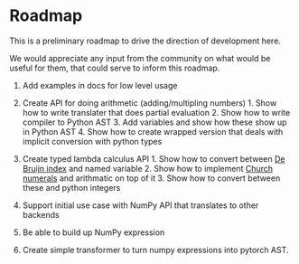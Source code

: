 # Roadmap

This is a preliminary roadmap to drive the direction of development here. 

We would appreciate any input from the community on what would be useful for them, that could serve
to inform this roadmap.

1. Add examples in docs for low level usage
  1. Create  API for doing arithmetic (adding/multipling numbers)
    1. Show how to write translater that does partial evaluation
    2. Show how to write compiler to Python AST
    3. Add variables and show how these show up in Python AST
    4. Show how to create wrapped version that deals with implicit conversion with python types
  2. Create typed lambda calculus API
    1. Show how to convert between [De Bruijn index](https://en.wikipedia.org/wiki/De_Bruijn_index) and named variable
    2. Show how to implement [Church numerals](https://en.wikipedia.org/wiki/Church_encoding#Church_numerals)
       and arithmatic on top of it
    3. Show how to convert between these and python integers
   
2. Support initial use case with NumPy API that translates to other backends
  1. Be able to build up NumPy expression
  2. Create simple transformer to turn numpy expressions into pytorch AST.
